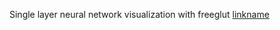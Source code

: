 Single layer neural network visualization with freeglut
[linkname](https://www.youtube.com/watch?v=YcrWXvZ0WQM)
